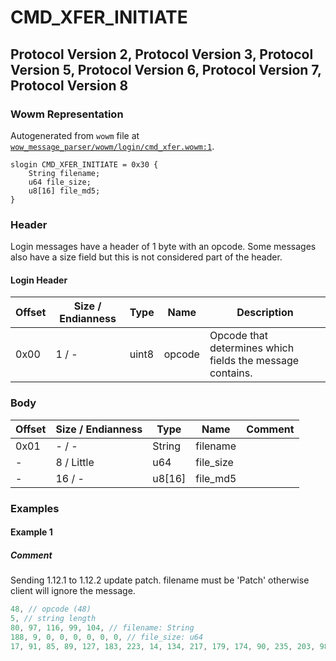 # CMD_XFER_INITIATE

## Protocol Version 2, Protocol Version 3, Protocol Version 5, Protocol Version 6, Protocol Version 7, Protocol Version 8

### Wowm Representation

Autogenerated from `wowm` file at [`wow_message_parser/wowm/login/cmd_xfer.wowm:1`](https://github.com/gtker/wow_messages/tree/main/wow_message_parser/wowm/login/cmd_xfer.wowm#L1).
```rust,ignore
slogin CMD_XFER_INITIATE = 0x30 {
    String filename;
    u64 file_size;
    u8[16] file_md5;
}
```
### Header

Login messages have a header of 1 byte with an opcode. Some messages also have a size field but this is not considered part of the header.

#### Login Header

| Offset | Size / Endianness | Type   | Name   | Description |
| ------ | ----------------- | ------ | ------ | ----------- |
| 0x00   | 1 / -             | uint8  | opcode | Opcode that determines which fields the message contains.|

### Body

| Offset | Size / Endianness | Type | Name | Comment |
| ------ | ----------------- | ---- | ---- | ------- |
| 0x01 | - / - | String | filename |  |
| - | 8 / Little | u64 | file_size |  |
| - | 16 / - | u8[16] | file_md5 |  |

### Examples

#### Example 1

##### Comment

Sending 1.12.1 to 1.12.2 update patch. filename must be 'Patch' otherwise client will ignore the message.

```c
48, // opcode (48)
5, // string length
80, 97, 116, 99, 104, // filename: String
188, 9, 0, 0, 0, 0, 0, 0, // file_size: u64
17, 91, 85, 89, 127, 183, 223, 14, 134, 217, 179, 174, 90, 235, 203, 98, // file_md5: u8[16]
```

